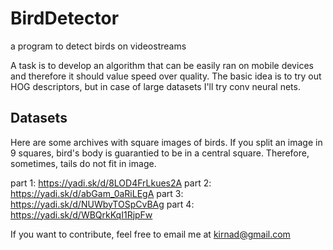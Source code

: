 # BirdDetector
a program to detect birds on videostreams

A task is to develop an algorithm that can be easily ran on mobile devices and therefore it should value speed over quality.
The basic idea is to try out HOG descriptors, but in case of large datasets I'll try conv neural nets.


## Datasets

Here are some archives with square images of birds. If you split an image in 9 squares, bird's body is guarantied to be in a central square. Therefore, sometimes, tails do not fit in image.

part 1: https://yadi.sk/d/8LOD4FrLkues2A
part 2: https://yadi.sk/d/abGam_0aRiLEgA
part 3: https://yadi.sk/d/NUWbyTOSpCvBAg
part 4: https://yadi.sk/d/WBQrkKqI1RjpFw

If you want to contribute, feel free to email me at kirnad@gmail.com